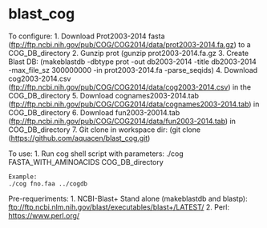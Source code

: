 # blast_cog

To configure:
    1. Download Prot2003-2014 fasta (ftp://ftp.ncbi.nih.gov/pub/COG/COG2014/data/prot2003-2014.fa.gz) to a COG_DB_directory
    2. Gunzip prot (gunzip prot2003-2014.fa.gz
    3. Create Blast DB: (makeblastdb -dbtype prot -out db2003-2014 -title db2003-2014 -max_file_sz 300000000 -in prot2003-2014.fa -parse_seqids)
    4. Download cog2003-2014.csv (ftp://ftp.ncbi.nih.gov/pub/COG/COG2014/data/cog2003-2014.csv) in the COG_DB_directory
    5. Download cognames2003-2014.tab (ftp://ftp.ncbi.nih.gov/pub/COG/COG2014/data/cognames2003-2014.tab) in COG_DB_directory
    6. Download fun2003-20014.tab (ftp://ftp.ncbi.nih.gov/pub/COG/COG2014/data/fun2003-2014.tab) in COG_DB_directory
    7. Git clone in workspace dir: (git clone (https://github.com/aquacen/blast_cog.git)

To use:
    1. Run cog shell script with parameters:
	./cog FASTA_WITH_AMINOACIDS COG_DB_directory
	
	Example:
	./cog fno.faa ../cogdb
	
Pre-requeriments:
    1. NCBI-Blast+ Stand alone (makeblastdb and blastp): ftp://ftp.ncbi.nlm.nih.gov/blast/executables/blast+/LATEST/
    2. Perl: https://www.perl.org/

